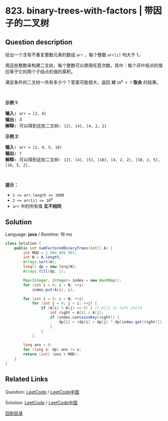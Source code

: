 ﻿# 823. binary-trees-with-factors | 带因子的二叉树

## Question description

<!--If you want to use the English description, use <p>Given an array of unique integers, <code>arr</code>, where each integer <code>arr[i]</code> is strictly greater than <code>1</code>.</p>

<p>We make a binary tree using these integers, and each number may be used for any number of times. Each non-leaf node&#39;s value should be equal to the product of the values of its children.</p>

<p>Return <em>the number of binary trees we can make</em>. The answer may be too large so return the answer <strong>modulo</strong> <code>10<sup>9</sup> + 7</code>.</p>

<p>&nbsp;</p>
<p><strong>Example 1:</strong></p>

<pre>
<strong>Input:</strong> arr = [2,4]
<strong>Output:</strong> 3
<strong>Explanation:</strong> We can make these trees: <code>[2], [4], [4, 2, 2]</code></pre>

<p><strong>Example 2:</strong></p>

<pre>
<strong>Input:</strong> arr = [2,4,5,10]
<strong>Output:</strong> 7
<strong>Explanation:</strong> We can make these trees: <code>[2], [4], [5], [10], [4, 2, 2], [10, 2, 5], [10, 5, 2]</code>.</pre>

<p>&nbsp;</p>
<p><strong>Constraints:</strong></p>

<ul>
	<li><code>1 &lt;= arr.length &lt;= 1000</code></li>
	<li><code>2 &lt;= arr[i] &lt;= 10<sup>9</sup></code></li>
	<li>All the values of <code>arr</code> are <strong>unique</strong>.</li>
</ul>
 instead-->
<p>给出一个含有不重复整数元素的数组 <code>arr</code> ，每个整数 <code>arr[i]</code> 均大于 1。</p>

<p>用这些整数来构建二叉树，每个整数可以使用任意次数。其中：每个非叶结点的值应等于它的两个子结点的值的乘积。</p>

<p>满足条件的二叉树一共有多少个？答案可能很大，返回<strong> 对 </strong><code>10<sup>9</sup> + 7</code> <strong>取余</strong> 的结果。</p>

<p>&nbsp;</p>

<p><strong>示例 1:</strong></p>

<pre>
<strong>输入:</strong> <code>arr = [2, 4]</code>
<strong>输出:</strong> 3
<strong>解释:</strong> 可以得到这些二叉树: <code>[2], [4], [4, 2, 2]</code></pre>

<p><strong>示例 2:</strong></p>

<pre>
<strong>输入:</strong> <code>arr = [2, 4, 5, 10]</code>
<strong>输出:</strong> <code>7</code>
<strong>解释:</strong> 可以得到这些二叉树: <code>[2], [4], [5], [10], [4, 2, 2], [10, 2, 5], [10, 5, 2]</code>.</pre>

<p>&nbsp;</p>

<p><strong>提示：</strong></p>

<ul>
	<li><code>1 &lt;= arr.length &lt;= 1000</code></li>
	<li><code>2 &lt;= arr[i] &lt;= 10<sup>9</sup></code></li>
	<li><code>arr</code> 中的所有值 <strong>互不相同</strong></li>
</ul>




## Solution

Language: **java**  /  Runtime: 18 ms

```java
class Solution {
    public int numFactoredBinaryTrees(int[] A) {
        int MOD = 1_000_000_007;
        int N = A.length;
        Arrays.sort(A);
        long[] dp = new long[N];
        Arrays.fill(dp, 1);

        Map<Integer, Integer> index = new HashMap();
        for (int i = 0; i < N; ++i)
            index.put(A[i], i);

        for (int i = 0; i < N; ++i)
            for (int j = 0; j < i; ++j) {
                if (A[i] % A[j] == 0) { // A[j] is left child
                    int right = A[i] / A[j];
                    if (index.containsKey(right)) {
                        dp[i] = (dp[i] + dp[j] * dp[index.get(right)]) % MOD;
                    }
                }
            }

        long ans = 0;
        for (long x: dp) ans += x;
        return (int) (ans % MOD);
    }
}


```



## Related Links

Question: [LeetCode](https://leetcode.com/problems/binary-trees-with-factors/description/)  /  [LeetCode中国](https://leetcode-cn.com/problems/binary-trees-with-factors/description/)

Solution: [LeetCode](https://leetcode.com/articles/binary-trees-with-factors/)  /  [LeetCode中国](https://leetcode-cn.com/articles/binary-trees-with-factors/)

[回到目录](../README.md)